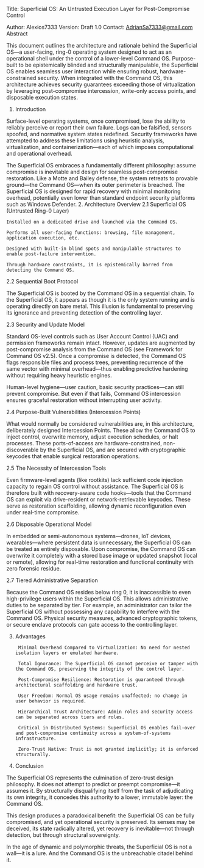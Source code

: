 Title:
Superficial OS: An Untrusted Execution Layer for Post-Compromise Control

Author: Alexios7333
Version: Draft 1.0
Contact: AdrianSa7333@gmail.com
Abstract

This document outlines the architecture and rationale behind the Superficial OS—a user-facing, ring-0 operating system designed to act as an operational shell under the control of a lower-level Command OS. Purpose-built to be epistemically blinded and structurally manipulable, the Superficial OS enables seamless user interaction while ensuring robust, hardware-constrained security. When integrated with the Command OS, this architecture achieves security guarantees exceeding those of virtualization by leveraging post-compromise intercession, write-only access points, and disposable execution states.
1. Introduction

Surface-level operating systems, once compromised, lose the ability to reliably perceive or report their own failure. Logs can be falsified, sensors spoofed, and normative system states redefined. Security frameworks have attempted to address these limitations using heuristic analysis, virtualization, and containerization—each of which imposes computational and operational overhead.

The Superficial OS embraces a fundamentally different philosophy: assume compromise is inevitable and design for seamless post-compromise restoration. Like a Motte and Bailey defense, the system retreats to provable ground—the Command OS—when its outer perimeter is breached. The Superficial OS is designed for rapid recovery with minimal monitoring overhead, potentially even lower than standard endpoint security platforms such as Windows Defender.
2. Architecture Overview
2.1 Superficial OS (Untrusted Ring-0 Layer)

    Installed on a dedicated drive and launched via the Command OS.

    Performs all user-facing functions: browsing, file management, application execution, etc.

    Designed with built-in blind spots and manipulable structures to enable post-failure intervention.

    Through hardware constraints, it is epistemically barred from detecting the Command OS.

2.2 Sequential Boot Protocol

The Superficial OS is booted by the Command OS in a sequential chain. To the Superficial OS, it appears as though it is the only system running and is operating directly on bare metal. This illusion is fundamental to preserving its ignorance and preventing detection of the controlling layer.

2.3 Security and Update Model

Standard OS-level controls such as User Account Control (UAC) and permission frameworks remain intact. However, updates are augmented by post-compromise analysis from the Command OS (see Framework for Command OS v2.5). Once a compromise is detected, the Command OS flags responsible files and process trees, preventing recurrence of the same vector with minimal overhead—thus enabling predictive hardening without requiring heavy heuristic engines.

Human-level hygiene—user caution, basic security practices—can still prevent compromise. But even if that fails, Command OS intercession ensures graceful restoration without interrupting user activity.

2.4 Purpose-Built Vulnerabilities (Intercession Points)

What would normally be considered vulnerabilities are, in this architecture, deliberately designed Intercession Points. These allow the Command OS to inject control, overwrite memory, adjust execution schedules, or halt processes. These ports-of-access are hardware-constrained, non-discoverable by the Superficial OS, and are secured with cryptographic keycodes that enable surgical restoration operations.

2.5 The Necessity of Intercession Tools

Even firmware-level agents (like rootkits) lack sufficient code injection capacity to regain OS control without assistance. The Superficial OS is therefore built with recovery-aware code hooks—tools that the Command OS can exploit via drive-resident or network-retrievable keycodes. These serve as restoration scaffolding, allowing dynamic reconfiguration even under real-time compromise.

2.6 Disposable Operational Model

In embedded or semi-autonomous systems—drones, IoT devices, wearables—where persistent data is unnecessary, the Superficial OS can be treated as entirely disposable. Upon compromise, the Command OS can overwrite it completely with a stored base image or updated snapshot (local or remote), allowing for real-time restoration and functional continuity with zero forensic residue.

2.7 Tiered Administrative Separation

Because the Command OS resides below ring 0, it is inaccessible to even high-privilege users within the Superficial OS. This allows administrative duties to be separated by tier. For example, an administrator can tailor the Superficial OS without possessing any capability to interfere with the Command OS. Physical security measures, advanced cryptographic tokens, or secure enclave protocols can gate access to the controlling layer.

3. Advantages
   
        Minimal Overhead Compared to Virtualization: No need for nested isolation layers or emulated hardware.

        Total Ignorance: The Superficial OS cannot perceive or tamper with the Command OS, preserving the integrity of the control layer.

        Post-Compromise Resilience: Restoration is guaranteed through architectural scaffolding and hardware trust.

        User Freedom: Normal OS usage remains unaffected; no change in user behavior is required.

        Hierarchical Trust Architecture: Admin roles and security access can be separated across tiers and roles.

        Critical in Distributed Systems: Superficial OS enables fail-over and post-compromise continuity across a system-of-systems infrastructure.

        Zero-Trust Native: Trust is not granted implicitly; it is enforced structurally.

5. Conclusion

The Superficial OS represents the culmination of zero-trust design philosophy. It does not attempt to predict or preempt compromise—it assumes it. By structurally disqualifying itself from the task of adjudicating its own integrity, it concedes this authority to a lower, immutable layer: the Command OS.

This design produces a paradoxical benefit: the Superficial OS can be fully compromised, and yet operational security is preserved. Its senses may be deceived, its state radically altered, yet recovery is inevitable—not through detection, but through structural sovereignty.

In the age of dynamic and polymorphic threats, the Superficial OS is not a wall—it is a lure. And the Command OS is the unbreachable citadel behind it.
